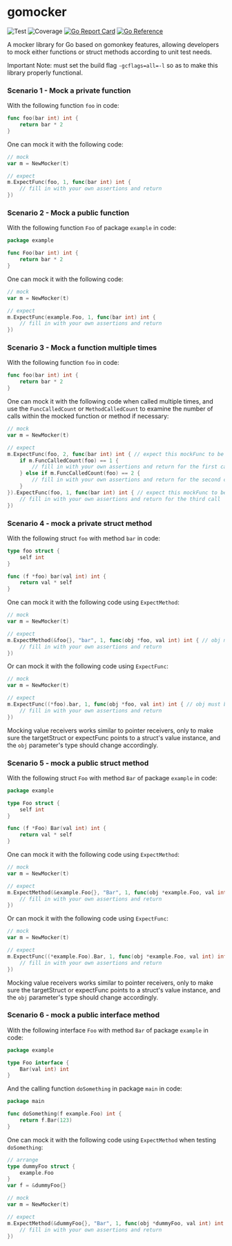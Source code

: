 # gomocker

![Test](https://github.com/zhongjie-cai/gomocker/actions/workflows/ci.yaml/badge.svg)
![Coverage](https://img.shields.io/badge/Coverage-100.0%25-brightgreen)
[![Go Report Card](https://goreportcard.com/badge/github.com/zhongjie-cai/gomocker)](https://goreportcard.com/report/github.com/zhongjie-cai/gomocker)
[![Go Reference](https://pkg.go.dev/badge/github.com/zhongjie-cai/gomocker.svg)](https://pkg.go.dev/github.com/zhongjie-cai/gomocker)

A mocker library for Go based on gomonkey features, allowing developers to mock either functions or struct methods according to unit test needs.

Important Note: must set the build flag `-gcflags=all=-l` so as to make this library properly functional.

### Scenario 1 - Mock a private function

With the following function `foo` in code:

```go
func foo(bar int) int {
	return bar * 2
}
```

One can mock it with the following code:

```go
// mock
var m = NewMocker(t)

// expect
m.ExpectFunc(foo, 1, func(bar int) int {
    // fill in with your own assertions and return
})
```

### Scenario 2 - Mock a public function

With the following function `Foo` of package `example` in code:

```go
package example

func Foo(bar int) int {
	return bar * 2
}
```

One can mock it with the following code:

```go
// mock
var m = NewMocker(t)

// expect
m.ExpectFunc(example.Foo, 1, func(bar int) int {
    // fill in with your own assertions and return
})
```

### Scenario 3 - Mock a function multiple times

With the following function `foo` in code:

```go
func foo(bar int) int {
	return bar * 2
}
```

One can mock it with the following code when called multiple times, and use the `FuncCalledCount` or `MethodCalledCount` to examine the number of calls within the mocked function or method if necessary:

```go
// mock
var m = NewMocker(t)

// expect
m.ExpectFunc(foo, 2, func(bar int) int { // expect this mockFunc to be executed twice
    if m.FuncCalledCount(foo) == 1 {
        // fill in with your own assertions and return for the first call
    } else if m.FuncCalledCount(foo) == 2 {
        // fill in with your own assertions and return for the second call
    }
}).ExpectFunc(foo, 1, func(bar int) int { // expect this mockFunc to be executed once
    // fill in with your own assertions and return for the third call
})
```

### Scenario 4 - mock a private struct method

With the following struct `foo` with method `bar` in code:

```go
type foo struct {
    self int
}

func (f *foo) bar(val int) int {
    return val * self
}
```

One can mock it with the following code using `ExpectMethod`:

```go
// mock
var m = NewMocker(t)

// expect
m.ExpectMethod(&foo{}, "bar", 1, func(obj *foo, val int) int { // obj must be the same pointer type as the targetStruct
    // fill in with your own assertions and return
})
```

Or can mock it with the following code using `ExpectFunc`:

```go
// mock
var m = NewMocker(t)

// expect
m.ExpectFunc((*foo).bar, 1, func(obj *foo, val int) int { // obj must be the same pointer type as the expectFunc's owner struct
    // fill in with your own assertions and return
})
```

Mocking value receivers works similar to pointer receivers, only to make sure the targetStruct or expectFunc points to a struct's value instance, and the `obj` parameter's type should change accordingly.

### Scenario 5 - mock a public struct method

With the following struct `Foo` with method `Bar` of package `example` in code:

```go
package example

type Foo struct {
    self int
}

func (f *Foo) Bar(val int) int {
    return val * self
}
```

One can mock it with the following code using `ExpectMethod`:

```go
// mock
var m = NewMocker(t)

// expect
m.ExpectMethod(&example.Foo{}, "Bar", 1, func(obj *example.Foo, val int) int { // obj must be the same pointer type as the targetStruct
    // fill in with your own assertions and return
})
```

Or can mock it with the following code using `ExpectFunc`:

```go
// mock
var m = NewMocker(t)

// expect
m.ExpectFunc((*example.Foo).Bar, 1, func(obj *example.Foo, val int) int { // obj must be the same pointer type as the expectFunc's owner struct
    // fill in with your own assertions and return
})
```

Mocking value receivers works similar to pointer receivers, only to make sure the targetStruct or expectFunc points to a struct's value instance, and the `obj` parameter's type should change accordingly.

### Scenario 6 - mock a public interface method

With the following interface `Foo` with method `Bar` of package `example` in code:

```go
package example

type Foo interface {
    Bar(val int) int
}
```

And the calling function `doSomething` in package `main` in code:

```go
package main

func doSomething(f example.Foo) int {
    return f.Bar(123)
}
```

One can mock it with the following code using `ExpectMethod` when testing `doSomething`:

```go
// arrange
type dummyFoo struct {
    example.Foo
}
var f = &dummyFoo{}

// mock
var m = NewMocker(t)

// expect
m.ExpectMethod(&dummyFoo{}, "Bar", 1, func(obj *dummyFoo, val int) int { // obj must be the same pointer type as the targetStruct
    // fill in with your own assertions and return
})
```
